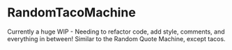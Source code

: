 # RandomTacoMachine

Currently a huge WIP - Needing to refactor code, add style, comments, and everything in between! 
Similar to the Random Quote Machine, except tacos. 
